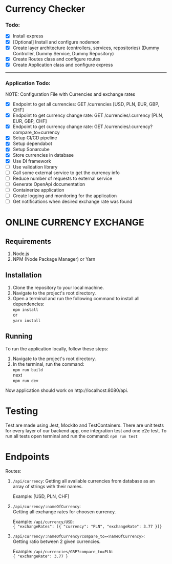 # Currency Checker

### Todo:

- [x] Install express
- [x] [Optional] Install and configure nodemon
- [x] Create layer architecture (controllers, services, repositories) (Dummy Controller, Dummy Service, Dummy Repository)
- [x] Create Routes class and configure routes
- [x] Create Application class and configure express

---

### Application Todo:

NOTE: Configuration File with Currencies and exchange rates

- [x] Endpoint to get all currencies: GET /currencies [USD, PLN, EUR, GBP, CHF]
- [x] Endpoint to get currency change rate: GET /currencies/:currency [PLN, EUR, GBP, CHF]
- [x] Endpoint to get currency change rate: GET /currencies/:currency?compare_to=currency
- [x] Setup CI/CD pipeline
- [x] Setup dependabot
- [x] Setup Sonarcube
- [x] Store currencies in database
- [x] Use DI framework
- [ ] Use validation library
- [ ] Call some external service to get the currency info
- [ ] Reduce number of requests to external service
- [ ] Generate OpenApi documentation
- [ ] Containerize application
- [ ] Create logging and monitoring for the application
- [ ] Get notifications when desired exchange rate was found

# ONLINE CURRENCY EXCHANGE

## Requirements

1. Node.js
2. NPM (Node Package Manager) or Yarn

## Installation

1.  Clone the repository to your local machine.
2.  Navigate to the project's root directory.
3.  Open a terminal and run the following command to install all dependencies:<br />
    `npm install` <br />
    or <br />
    `yarn install`

## Running

To run the application locally, follow these steps:

1.  Navigate to the project's root directory.
2.  In the terminal, run the command:<br />
    `npm run build`<br />
    next<br />
    `npm run dev`

Now application should work on http://localhost:8080/api.

# Testing

Test are made using Jest, Mockito and TestContainers. There are unit tests for every layer of our backend app, one integration test and one e2e test.
To run all tests open terminal and run the command:
`npm run test`

# Endpoints

Routes:

1. `/api/currency`:
   Getting all available currencies from database as an array of strings with their names.<br />

   Example: [USD, PLN, CHF]

2. `/api/currency/:nameOfCurrency`:<br />
   Getting all exchange rates for choosen currency.<br />

   Example: `/api/currency/USD`:<br />
   `{ "exchangeRates": [{ "currency": "PLN", "exchangeRate": 3.77 }]}`

3. `/api/currency/:nameOfCurrency?compare_to=<nameOfCurrency>`:<br />
   Getting ratio between 2 given currencies.<br />

   Example: `/api/currencies/GBP?compare_to=PLN`:<br />
   `{ "exchangeRate": 3.77 }`
